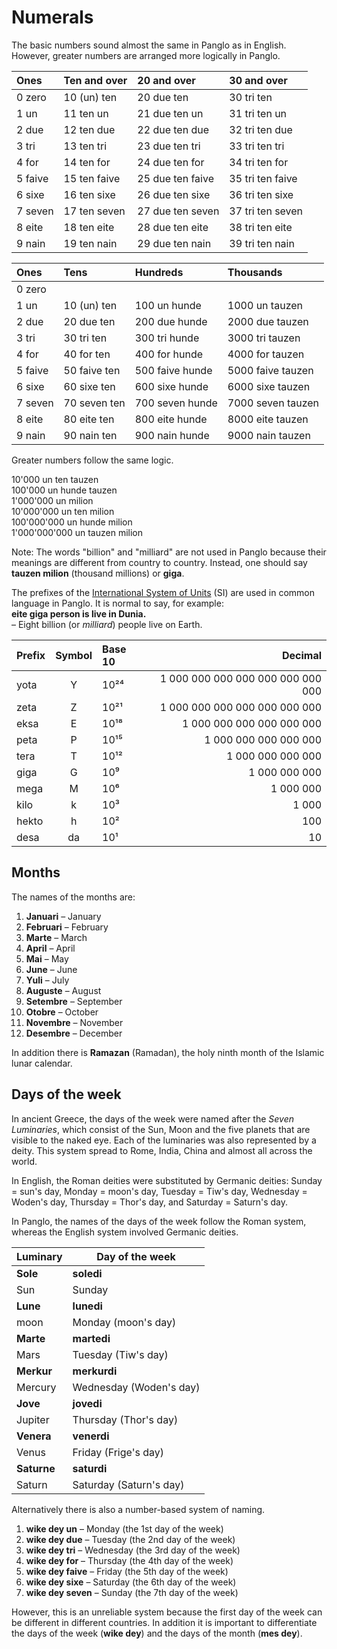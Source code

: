# Numerals

The basic numbers sound almost the same in Panglo as in English.
However, greater numbers are arranged more logically in Panglo.

| Ones    | Ten and over | 20 and over      | 30 and over      |
|:--------|:-------------|:-----------------|:-----------------|
| 0 zero  | 10 (un) ten  | 20 due ten       | 30 tri ten       |
| 1 un    | 11 ten un    | 21 due ten un    | 31 tri ten un    |
| 2 due   | 12 ten due   | 22 due ten due   | 32 tri ten due   |
| 3 tri   | 13 ten tri   | 23 due ten tri   | 33 tri ten tri   |
| 4 for   | 14 ten for   | 24 due ten for   | 34 tri ten for   |
| 5 faive | 15 ten faive | 25 due ten faive | 35 tri ten faive |
| 6 sixe  | 16 ten sixe  | 26 due ten sixe  | 36 tri ten sixe  |
| 7 seven | 17 ten seven | 27 due ten seven | 37 tri ten seven |
| 8 eite  | 18 ten eite  | 28 due ten eite  | 38 tri ten eite  |
| 9 nain  | 19 ten nain  | 29 due ten nain  | 39 tri ten nain  |

| Ones    |  Tens         | Hundreds        | Thousands        |
|:--------|:-------------|:----------------|:------------------|
| 0 zero  |              |                 |                   |
| 1 un    | 10 (un) ten  | 100 un hunde    | 1000 un tauzen    |
| 2 due   | 20 due ten   | 200 due hunde   | 2000 due tauzen   |
| 3 tri   | 30 tri ten   | 300 tri hunde   | 3000 tri tauzen   |
| 4 for   | 40 for ten   | 400 for hunde   | 4000 for tauzen   |
| 5 faive | 50 faive ten | 500 faive hunde | 5000 faive tauzen |
| 6 sixe  | 60 sixe ten  | 600 sixe hunde  | 6000 sixe tauzen  |
| 7 seven | 70 seven ten | 700 seven hunde | 7000 seven tauzen |
| 8 eite  | 80 eite ten  | 800 eite hunde  | 8000 eite tauzen  |
| 9 nain  | 90 nain ten  | 900 nain hunde  | 9000 nain tauzen  |

Greater numbers follow the same logic.

10'000 un ten tauzen  
100'000 un hunde tauzen  
1'000'000 un milion  
10'000'000 un ten milion  
100'000'000 un hunde milion  
1'000'000'000 un tauzen milion  

Note: The words "billion" and "milliard" are not used in Panglo
because their meanings are different from country to country.
Instead, one should say **tauzen milion** (thousand millions) or **giga**.

The prefixes of the [International System of Units](https://en.wikipedia.org/wiki/International_System_of_Units)
(SI) are used in common language in Panglo.
It is normal to say, for example:  
**eite giga person is live in Dunia.**  
– Eight billion (or _milliard_) people live on Earth.

| Prefix | Symbol | Base 10 | Decimal                        |
|:-------|:------:|:-----|----------------------------------:|
| yota   | Y      | 10²⁴ | 1 000 000 000 000 000 000 000 000 |
| zeta   | Z      | 10²¹ |     1 000 000 000 000 000 000 000 | 
| eksa   | E      | 10¹⁸ |         1 000 000 000 000 000 000 |
| peta   | P      | 10¹⁵ |             1 000 000 000 000 000 |
| tera   | T      | 10¹² |                 1 000 000 000 000 |
| giga   | G      | 10⁹  |                     1 000 000 000 |
| mega   | M      | 10⁶  |                         1 000 000 |
| kilo   | k      | 10³  |                             1 000 |
| hekto  | h      | 10²  |                               100 |
| desa   | da     | 10¹  |                                10 |


## Months

The names of the months are:

1. **Januari**
   – January
2. **Februari**
   – February
3. **Marte**
   – March
4. **April**
   – April
5. **Mai**
   – May
6. **June**
   – June
7. **Yuli**
   – July
8. **Auguste**
   – August
9. **Setembre**
   – September
10. **Otobre**
   – October
11. **Novembre**
   – November
12. **Desembre**
   – December

In addition there is **Ramazan** (Ramadan), the holy ninth month of the Islamic lunar calendar.

## Days of the week

In ancient Greece, the days of the week were named after the _Seven Luminaries_,
which consist of the Sun, Moon and the five planets that are visible to the naked eye.
Each of the luminaries was also represented by a deity.
This system spread to Rome, India, China and almost all across the world.

In English, the Roman deities were substituted by Germanic deities:
Sunday = sun's day, Monday = moon's day, Tuesday = Tiw's day, Wednesday = Woden's day, Thursday = Thor's day, and Saturday = Saturn's day.

In Panglo, the names of the days of the week follow the Roman system,
whereas the English system involved Germanic deities.

| Luminary    | Day of the week         |
|-------------|-------------------------|
| **Sole**    | **soledi**              |
| Sun         | Sunday                  |
| **Lune**    | **lunedi**              |
| moon        | Monday (moon's day)     |
| **Marte**   | **martedi**             |
| Mars        | Tuesday (Tiw's day)     |
| **Merkur**  | **merkurdi**            |
| Mercury     | Wednesday (Woden's day) |
| **Jove**    | **jovedi**              |
| Jupiter     | Thursday (Thor's day)   |
| **Venera**  | **venerdi**             |
| Venus       | Friday (Frige's day)    |
| **Saturne** | **saturdi**             |
| Saturn      | Saturday (Saturn's day) |


Alternatively there is also a number-based system of naming.

1. **wike dey un**
– Monday (the 1st day of the week)
2. **wike dey due**
– Tuesday (the 2nd  day of the week)
3. **wike dey tri**
– Wednesday (the 3rd day of the week)
4. **wike dey for**
– Thursday (the 4th  day of the week)
5. **wike dey faive**
– Friday (the 5th day of the week)
6. **wike dey sixe**
– Saturday (the 6th  day of the week)
7. **wike dey seven**
– Sunday (the 7th  day of the week)

However, this is an unreliable system
because the first day of the week can be different in different countries.
In addition it is important to differentiate the days of the week
(**wike dey**)
and the days of the month
(**mes dey**).

